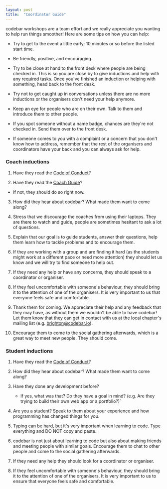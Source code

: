 ```yaml
---
layout: post
title:  "Coordinator Guide"
---
```


codebar workshops are a team effort and we really appreciate you wanting to help run things smoother! Here are some tips on how you can help:

- Try to get to the event a little early: 10 minutes or so before the listed start time.

- Be friendly, positive, and encouraging.

- Try to be close at hand to the front desk where people are being checked in. This is so you are close by to give inductions and help with any required tasks. Once you've finished an induction or helping with something, head back to the front desk.

- Try not to get caught up in conversations unless there are no more inductions or the organisers don't need your help anymore.

- Keep an eye for people who are on their own. Talk to them and introduce them to other people.

- If you spot someone without a name badge, chances are they're not checked in. Send them over to the front desk.

- If someone comes to you with a complaint or a concern that you don't know how to address, remember that the rest of the organisers and coordinators have your back and you can always ask for help.


### Coach inductions

1. Have they read the [Code of Conduct](https://codebar.io/code-of-conduct)?

2. Have they read the [Coach Guide](https://codebar.io/effective-teacher-guide)?
  - If not, they should do so right now.

3. How did they hear about codebar? What made them want to come along?

4. Stress that we discourage the coaches from using their laptops. They are there to watch and guide, people are sometimes hesitant to ask a lot of questions.

5. Explain that our goal is to guide students, answer their questions, help them learn how to tackle problems and to encourage them.

6. If they are working with a group and are finding it hard (as the students might work at a different pace or need more attention) they should let us know and we will try to find someone to help out.

7. If they need any help or have any concerns, they should speak to a coordinator or organiser.

8. If they feel uncomfortable with someone's behaviour, they should bring it to the attention of one of the organisers. It is very important to us that everyone feels safe and comfortable.

9. Thank them for coming. We appreciate their help and any feedback that they may have, as without them we wouldn't be able to have codebar! Let them know that they can get in contact with us at the local chapter's mailing list (e.g. brighton@codebar.io).

12. Encourage them to come to the social gathering afterwards, which is a great way to meet new people. They should come.

### Student inductions

1. Have they read the [Code of Conduct](https://codebar.io/code-of-conduct)?

2. How did they hear about codebar? What made them want to come along?

3.  Have they done any development before?
    -  If yes, what was that? Do they have a goal in mind? (e.g. Are they trying to build their own web app or a portfolio?)`

4. Are you a student? Speak to them about your experience and how programming has changed things for you.

5. Typing can be hard, but it's very important when learning to code. Type everything and DO NOT copy and paste.

6. codebar is not just about learning to code but also about making friends and meeting people with similar goals. Encourage them to chat to other people and come to the social gathering afterwards.

7. If they need any help they should look for a coordinator or organiser.

8. If they feel uncomfortable with someone's behaviour, they should bring it to the attention of one of the organisers. It is very important to us to ensure that everyone feels safe and comfortable.
